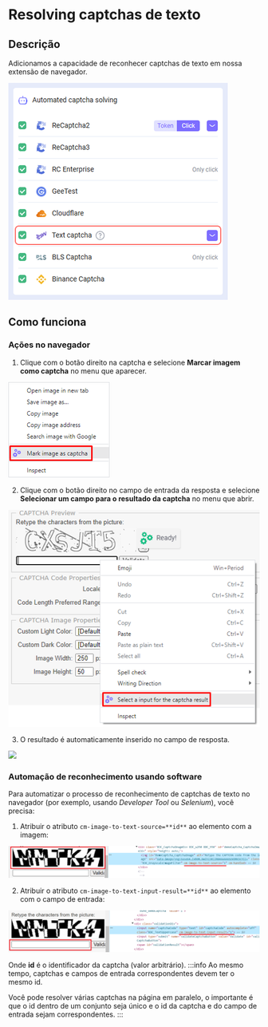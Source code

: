 ﻿---
sidebar_position: 2
---

# Resolving captchas de texto
## Descrição
Adicionamos a capacidade de reconhecer captchas de texto em nossa extensão de navegador.

![](./images/text-captcha-solve/captcha-solving.png)
## Como funciona
### Ações no navegador
1. Clique com o botão direito na captcha e selecione **Marcar imagem como captcha** no menu que aparecer.

![](./images/text-captcha-solve/mark-as-captcha.png)

2. Clique com o botão direito no campo de entrada da resposta e selecione **Selecionar um campo para o resultado da captcha** no menu que abrir.

![](./images/text-captcha-solve/select-input.png)

3. O resultado é automaticamente inserido no campo de resposta.

![](./images/text-captcha-solve/Aspose.Words.f6d390ba-8e92-4611-b5a2-167a5168d8f1.004.png)
### Automação de reconhecimento usando software
Para automatizar o processo de reconhecimento de captchas de texto no navegador (por exemplo, usando *Developer Tool* ou *Selenium*), você precisa:
1. Atribuir o atributo `cm-image-to-text-source=**id**` ao elemento com a imagem:

![](./images/text-captcha-solve/exapmle1.png)

2. Atribuir o atributo `cm-image-to-text-input-result=**id**` ao elemento com o campo de entrada:

![](./images/text-captcha-solve/exapmle2.png)

Onde **id** é o identificador da captcha (valor arbitrário).
:::info
Ao mesmo tempo, captchas e campos de entrada correspondentes devem ter o mesmo id.

Você pode resolver várias captchas na página em paralelo, o importante é que o id dentro de um conjunto seja único e o id da captcha e do campo de entrada sejam correspondentes.
:::

